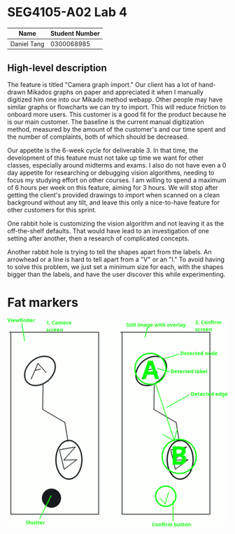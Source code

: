 # SEG4105-A02 Lab 4

|Name|Student Number|
|---|---|
|Daniel Tang|0300068985|

## High-level description

The feature is titled "Camera graph import."
Our client has a lot of hand-drawn Mikados graphs on paper and appreciated it when I manually digitized him one into our Mikado method webapp.
Other people may have similar graphs or flowcharts we can try to import.
This will reduce friction to onboard more users.
This customer is a good fit for the product because he is our main customer.
The baseline is the current manual digitization method, measured by the amount of the customer's and our time spent and the number of complaints, both of which should be decreased.

Our appetite is the 6-week cycle for deliverable 3.
In that time, the development of this feature must not take up time we want for other classes, especially around midterms and exams.
I also do not have even a 0 day appetite for researching or debugging vision algorithms, needing to focus my studying effort on other courses.
I am willing to spend a maximum of 6 hours per week on this feature, aiming for 3 hours.
We will stop after getting the client's provided drawings to import when scanned on a clean background without any tilt, and leave this only a nice-to-have feature for other customers for this sprint.

One rabbit hole is customizing the vision algorithm and not leaving it as the off-the-shelf defaults.
That would have lead to an investigation of one setting after another, then a research of complicated concepts.

Another rabbit hole is trying to tell the shapes apart from the labels.
An arrowhead or a line is hard to tell apart from a "V" or an "l."
To avoid having to solve this problem, we just set a minimum size for each, with the shapes bigger than the labels, and have the user discover this while experimenting.

# Fat markers

![Camera graph import fat markers](./fatmarker.png)
